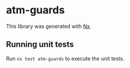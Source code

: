 # atm-guards

This library was generated with [Nx](https://nx.dev).

## Running unit tests

Run `nx test atm-guards` to execute the unit tests.
